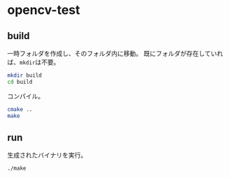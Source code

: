 # opencv-test

## build

一時フォルダを作成し、そのフォルダ内に移動。
既にフォルダが存在していれば、`mkdir`は不要。

```bash
mkdir build
cd build
```

コンパイル。

```bash
cmake ..
make
```

## run

生成されたバイナリを実行。

```bash
./make
```
